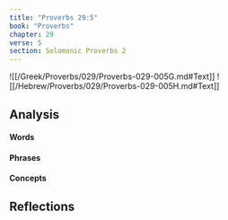 ```yaml
---
title: "Proverbs 29:5"
book: "Proverbs"
chapter: 29
verse: 5
section: Solomonic Proverbs 2
---
```

![[/Greek/Proverbs/029/Proverbs-029-005G.md#Text]]
![[/Hebrew/Proverbs/029/Proverbs-029-005H.md#Text]]

## Analysis

#### Words

#### Phrases

#### Concepts

## Reflections
